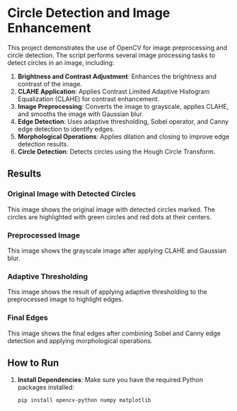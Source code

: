 # Circle Detection and Image Enhancement

This project demonstrates the use of OpenCV for image preprocessing and circle detection. The script performs several image processing tasks to detect circles in an image, including:

1. **Brightness and Contrast Adjustment**: Enhances the brightness and contrast of the image.
2. **CLAHE Application**: Applies Contrast Limited Adaptive Histogram Equalization (CLAHE) for contrast enhancement.
3. **Image Preprocessing**: Converts the image to grayscale, applies CLAHE, and smooths the image with Gaussian blur.
4. **Edge Detection**: Uses adaptive thresholding, Sobel operator, and Canny edge detection to identify edges.
5. **Morphological Operations**: Applies dilation and closing to improve edge detection results.
6. **Circle Detection**: Detects circles using the Hough Circle Transform.

## Results

### Original Image with Detected Circles

This image shows the original image with detected circles marked. The circles are highlighted with green circles and red dots at their centers.



### Preprocessed Image

This image shows the grayscale image after applying CLAHE and Gaussian blur.



### Adaptive Thresholding

This image shows the result of applying adaptive thresholding to the preprocessed image to highlight edges.



### Final Edges

This image shows the final edges after combining Sobel and Canny edge detection and applying morphological operations.



## How to Run

1. **Install Dependencies**: Make sure you have the required Python packages installed:

   ```bash
   pip install opencv-python numpy matplotlib
 
 
